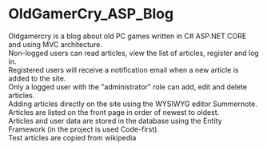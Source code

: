 # OldGamerCry_ASP_Blog
Oldgamercry is a blog about old PC games written in C# ASP.NET CORE and using  MVC architecture. <br>
Non-logged users can read articles, view the list of articles, register and log in. <br>
Registered users will receive a notification email when a new article is added to the site. <br>
Only a logged user with the "administrator" role can add, edit and delete articles.<br>
Adding articles directly on the site using the WYSIWYG editor Summernote.<br>
Articles are listed on the front page in order of newest to oldest.<br>
Articles and user data are stored in the database using the Entity Framework (in the project is used
Code-first). <br>
Test articles are copied from wikipedia <br>
